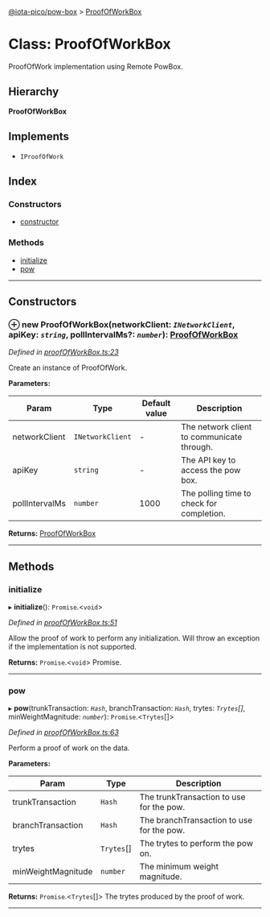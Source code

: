 [@iota-pico/pow-box](../README.md) > [ProofOfWorkBox](../classes/proofofworkbox.md)

# Class: ProofOfWorkBox

ProofOfWork implementation using Remote PowBox.

## Hierarchy

**ProofOfWorkBox**

## Implements

* `IProofOfWork`

## Index

### Constructors

* [constructor](proofofworkbox.md#constructor)

### Methods

* [initialize](proofofworkbox.md#initialize)
* [pow](proofofworkbox.md#pow)

---

## Constructors

<a id="constructor"></a>

### ⊕ **new ProofOfWorkBox**(networkClient: *`INetworkClient`*, apiKey: *`string`*, pollIntervalMs?: *`number`*): [ProofOfWorkBox](proofofworkbox.md)

*Defined in [proofOfWorkBox.ts:23](https://github.com/iota-pico/pow-box/blob/4585bac/src/proofOfWorkBox.ts#L23)*

Create an instance of ProofOfWork.

**Parameters:**

| Param | Type | Default value | Description |
| ------ | ------ | ------ | ------ |
| networkClient | `INetworkClient`  | - |   The network client to communicate through. |
| apiKey | `string`  | - |   The API key to access the pow box. |
| pollIntervalMs | `number`  | 1000 |   The polling time to check for completion. |

**Returns:** [ProofOfWorkBox](proofofworkbox.md)

---

## Methods

<a id="initialize"></a>

###  initialize

▸ **initialize**(): `Promise`.<`void`>

*Defined in [proofOfWorkBox.ts:51](https://github.com/iota-pico/pow-box/blob/4585bac/src/proofOfWorkBox.ts#L51)*

Allow the proof of work to perform any initialization. Will throw an exception if the implementation is not supported.

**Returns:** `Promise`.<`void`>
Promise.

___

<a id="pow"></a>

###  pow

▸ **pow**(trunkTransaction: *`Hash`*, branchTransaction: *`Hash`*, trytes: *`Trytes`[]*, minWeightMagnitude: *`number`*): `Promise`.<`Trytes`[]>

*Defined in [proofOfWorkBox.ts:63](https://github.com/iota-pico/pow-box/blob/4585bac/src/proofOfWorkBox.ts#L63)*

Perform a proof of work on the data.

**Parameters:**

| Param | Type | Description |
| ------ | ------ | ------ |
| trunkTransaction | `Hash`   |  The trunkTransaction to use for the pow. |
| branchTransaction | `Hash`   |  The branchTransaction to use for the pow. |
| trytes | `Trytes`[]   |  The trytes to perform the pow on. |
| minWeightMagnitude | `number`   |  The minimum weight magnitude. |

**Returns:** `Promise`.<`Trytes`[]>
The trytes produced by the proof of work.

___

